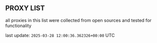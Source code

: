 ## PROXY LIST

all proxies in this list were collected from open sources and tested for functionality

last update: `2025-03-28 12:00:36.362326+00:00` UTC